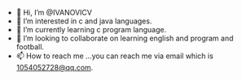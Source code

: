 - 👋 Hi, I’m @IVANOVICV
- 👀 I’m interested in c and java languages.
- 🌱 I’m currently learning c program language.
- 💞️ I’m looking to collaborate on learning english and program and football.
- 📫 How to reach me ...you can reach me via email which is 1054052728@qq.com.

<!---
IVANOVICV/IVANOVICV is a ✨ special ✨ repository because its `README.md` (this file) appears on your GitHub profile.
You can click the Preview link to take a look at your changes.
--->
